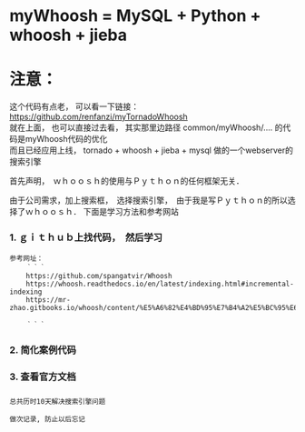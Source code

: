 

# myWhoosh = MySQL + Python + whoosh + jieba

# 注意：  
这个代码有点老， 可以看一下链接：https://github.com/renfanzi/myTornadoWhoosh  
就在上面， 也可以直接过去看， 其实那里边路径 common/myWhoosh/.... 的代码是myWhoosh代码的优化  
而且已经应用上线， tornado + whoosh + jieba + mysql 做的一个webserver的搜索引擎

首先声明，　ｗｈｏｏｓｈ的使用与Ｐｙｔｈｏｎ的任何框架无关．


由于公司需求，加上搜索框，　选择搜索引擎，　由于我是写Ｐｙｔｈｏｎ的所以选择了ｗｈｏｏｓｈ．
下面是学习方法和参考网站

### 1. ｇｉｔｈｕｂ上找代码，　然后学习
    参考网址：
        ｀｀｀
        https://github.com/spangatvir/Whoosh
        https://whoosh.readthedocs.io/en/latest/indexing.html#incremental-indexing
        https://mr-zhao.gitbooks.io/whoosh/content/%E5%A6%82%E4%BD%95%E7%B4%A2%E5%BC%95%E6%96%87%E6%A1%A3.html

        ｀｀｀

### 2. 简化案例代码

### 3. 查看官方文档

###
    总共历时10天解决搜索引擎问题

    做次记录, 防止以后忘记
